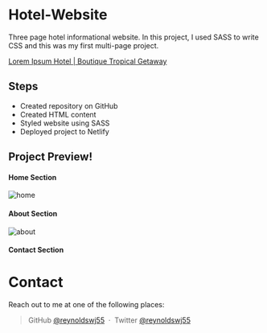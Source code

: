 # Hotel-Website

Three page hotel informational website. In this project, I used SASS to write CSS and this was my first multi-page project.

[Lorem Ipsum Hotel | Boutique Tropical Getaway](https://hotel-lorem-ipsum.netlify.app/)

## Steps

- Created repository on GitHub
- Created HTML content
- Styled website using SASS
- Deployed project to Netlify

## Project Preview!

#### Home Section

![home](https://user-images.githubusercontent.com/65702910/128635575-ddf65903-3932-4d7b-9954-00899fd8a6a9.jpg)

#### About Section

![about](https://user-images.githubusercontent.com/65702910/128635581-a8e52673-56cb-449a-887e-79824a2c28ef.jpg)

#### Contact Section

# Contact

Reach out to me at one of the following places:

> GitHub [@reynoldswj55](https://github.com/reynoldswj55) &nbsp;&middot;&nbsp;
> Twitter [@reynoldswj55](https://twitter.com/reynoldswj55)

